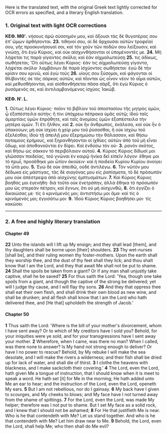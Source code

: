 Here is the translated text, with the original Greek text lightly corrected for OCR errors as specified, and a literary English translation.

### 1. Original text with light OCR corrections

**ΚΕΦ. ΜΘʹ.**
νήσους ἀρῶ σύσσημόν μου, καὶ ἄξουσι τὰς δὲ θυγατέρας σου ἐπ’ ὤμων ἀρθήσονται.
**23.** τιθηνοί σου, αἱ δὲ ἄρχουσαι αὐτῶν τροφεῖαί σου, γῆς προσκυνήσουσί σοι, καὶ τὸν χοῦν τῶν ποδῶν σου λείξουσιν, καὶ
γνώσῃ, ὅτι ἐγὼ Κύριος, καὶ οὐκ αἰσχυνθήσονται οἱ ὑπομένοντές με.
**24.** Μὴ λήψεται τις παρὰ γίγαντος σκῦλα; καὶ ἐὰν αἰχμαλωτεύσῃ
**25.** τις ἀδίκως, σωθήσεται; Ὅτι οὕτως λέγει Κύριος· ἐάν τις αἰχμαλωτεύσῃ
γίγαντα, λήψεται σκῦλα· λαμβάνων δὲ παρὰ ἰσχύοντος σωθήσεται· ἐγὼ δὲ τὴν κρίσιν σου κρινῶ, καὶ ἐγὼ τοὺς
**26.** υἱούς σου ξύσομαι, καὶ φάγονται οἱ θλίβοντές σε τὰς σάρκας αὐτῶν, καὶ πΐονται ὡς οἶνον νέον τὸ αἷμα αὐτῶν, καὶ μεθυσθήσονται,
καὶ αἰσθανθήσεται πᾶσα σάρξ, ὅτι ἐγὼ Κύριος ὁ ῥυσάμενός σε,
καὶ ἀντιλαμβανόμενος ἰσχύος Ἰακώβ.

**ΚΕΦ. Νʹ. L.**

**1.** Οὕτως λέγει Κύριος· ποῖον τὸ βιβλίον τοῦ ἀποστασίου τῆς
μητρὸς ὑμῶν, ᾧ ἐξαπέστειλα αὐτήν; ἢ τίνι ὑπόχρεω πέπρακα
ὑμᾶς αὐτῷ; ἰδοὺ ταῖς ἁμαρτίαις ὑμῶν ἐπράθητε, καὶ ταῖς ἀνομίαις ὑμῶν ἐξαπέστειλα τὴν μητέρα ὑμῶν. Τί ἔτι ἦλθον, καὶ
**2.** οὐκ ἦν ἄνθρωπος, ἐκάλεσα, καὶ οὐκ ἦν ὁ ὑπακούων; μὴ οὐκ ἰσχύει ἡ χεὶρ μου τοῦ ῥύσασθαι, ἢ οὐκ ἰσχύω τοῦ ἐξελέσθαι;
ἰδοὺ τῇ ἀπειλῇ μου ἐξερημώσω τὴν θάλασσαν, καὶ θήσω ποταμοὺς ἐρήμους, καὶ ξηρανθήσονται οἱ ἰχθύες αὐτῶν ἀπὸ τοῦ μὴ
εἶναι ὕδωρ, καὶ ἀποθανοῦνται ἐν δίψει. Καὶ ἐνδύσω τὸν οὐ-
**3.** ρανὸν σκότος, καὶ θήσω ὡς σάκκον τὸ περιβόλαιον αὐτοῦ.
**4.** Κύριος Κύριος δίδωσί μοι γλῶσσαν παιδείας, τοῦ γνῶναι ἐν
καιρῷ ἡνίκα δεῖ εἰπεῖν λόγον· ἔθηκε μοι τὸ πρωΐ, προσέθηκε
μοι ὦτίον ἀκούειν· καὶ ἡ παιδεία Κυρίου Κυρίου ἀνοίγει
τὰ ὦτά μου.
**5.** Ἐγὼ δὲ οὐκ ἀπειθῶ, οὐδὲ ἀντιλέγω.
**6.** Τὸν νῶτόν μου δέδωκα εἰς μάστιγας, τὰς δὲ σιαγόνας μου εἰς ῥαπίσματα, τὸ δὲ πρόσωπόν μου οὐκ ἀπέστρεψα ἀπὸ αἰσχύνης ἐμπτυσμάτων.
**7.** Καὶ Κύριος Κύριος βοηθός μοι ἐγενήθη· διὰ τοῦτο
οὐκ ἐνετράπην, ἀλλὰ ἔθηκα τὸ πρόσωπόν μου ὡς στερεὰν πέτραν,
καὶ ἔγνων, ὅτι οὐ μὴ αἰσχυνθῶ,
**8.** ὅτι ἐγγίζει ὁ δικαιώσας με· τίς
ὁ κρινόμενός μοι; ἀντιστήσω μοι ἅμα· καὶ τίς ὁ κρινόμενός μοι;
ἐγγισάτω μοι·
**9.** Ἰδοὺ Κύριος Κύριος βοηθήσει μοι· τίς κακώσει

---

### 2. A free and highly literary translation

#### Chapter 49

**22** Unto the islands will I lift up My ensign;
    and they shall lead [them], and thy daughters shall be borne upon [their] shoulders.
**23** Thy wet-nurses [shall be], and their ruling women thy foster-mothers.
    Upon the earth shall they worship thee, and the dust of thy feet shall they lick;
    and thou shalt know that I am the Lord, and they that await Me shall not be put to shame.
**24** Shall the spoils be taken from a giant?
    Or if any man shall unjustly take captive, shall he be saved?
**25** For thus saith the Lord:
    'Yea, though one take spoils from a giant, and though the captive of the strong be delivered;
    yet will I judge thy cause, and I will flay thy sons.
**26** And they that oppress thee shall eat their own flesh,
    and shall drink their own blood as new wine, and shall be drunken;
    and all flesh shall know that I am the Lord who hath delivered thee,
    and [He that] upholdeth the strength of Jacob.'

#### Chapter 50

**1** Thus saith the Lord:
    'Where is the bill of your mother's divorcement, whom I have sent away?
    Or to which of My creditors have I sold you?
    Behold, for your iniquities were ye sold,
    and for your transgressions have I sent away your mother.
**2** Wherefore, when I came, was there no man?
    When I called, was there none to answer?
    Is My hand not strong enough to deliver?
    Or have I no power to rescue?
    Behold, by My rebuke I will make the sea desolate,
    and I will make the rivers a wilderness;
    and their fish shall be dried up for lack of water,
    and shall die of thirst.
**3** I clothe the heavens with blackness,
    and I make sackcloth their covering.'
**4** The Lord, even the Lord, hath given Me a tongue of instruction,
    that I should know when it is meet to speak a word.
    He hath set [it] for Me in the morning; He hath added unto Me an ear to hear;
    and the instruction of the Lord, even the Lord, openeth My ears.
**5** But I am not rebellious,
    nor do I gainsay.
**6** My back have I given to scourges,
    and My cheeks to blows;
    and My face have I not turned away from the shame of spittings.
**7** For the Lord, even the Lord, was made My helper;
    therefore was I not put to shame.
    But I set My face as a solid rock,
    and I knew that I should not be ashamed;
**8** For He that justifieth Me is near.
    Who is he that contendeth with Me? Let us stand together.
    And who is he that contendeth with Me? Let him draw near to Me.
**9** Behold, the Lord, even the Lord, shall help Me;
    who then shall do Me evil?